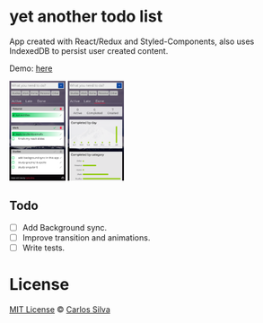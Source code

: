 # yet another todo list

App created with React/Redux and Styled-Components, also uses IndexedDB to persist user created content.

Demo: [here](https://carlosqsilva.github.io/yatl/)

<img src="./screenshot1.png" width="100"/>
<img src="./screenshot2.png" width="100"/>

## Todo

- [ ] Add Background sync.
- [ ] Improve transition and animations.
- [ ] Write tests.

# License

[MIT License](./LICENSE) © [Carlos Silva](carloseng.com)
